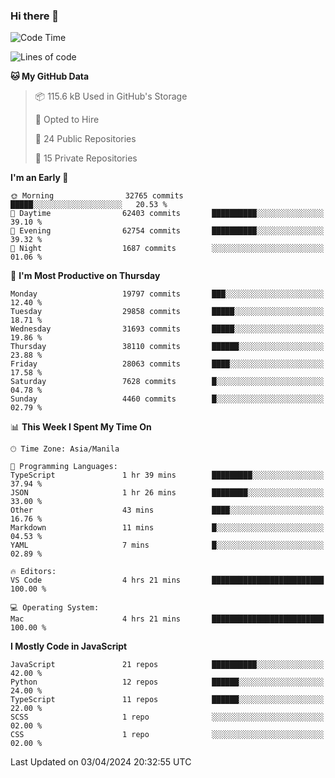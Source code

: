 ### Hi there 👋

<!--START_SECTION:waka-->
![Code Time](http://img.shields.io/badge/Code%20Time-633%20hrs-blue)

![Lines of code](https://img.shields.io/badge/From%20Hello%20World%20I%27ve%20Written-63.4%20million%20lines%20of%20code-blue)

**🐱 My GitHub Data** 

> 📦 115.6 kB Used in GitHub's Storage 
 > 
> 💼 Opted to Hire
 > 
> 📜 24 Public Repositories 
 > 
> 🔑 15 Private Repositories 
 > 
**I'm an Early 🐤** 

```text
🌞 Morning                32765 commits       █████░░░░░░░░░░░░░░░░░░░░   20.53 % 
🌆 Daytime                62403 commits       ██████████░░░░░░░░░░░░░░░   39.10 % 
🌃 Evening                62754 commits       ██████████░░░░░░░░░░░░░░░   39.32 % 
🌙 Night                  1687 commits        ░░░░░░░░░░░░░░░░░░░░░░░░░   01.06 % 
```
📅 **I'm Most Productive on Thursday** 

```text
Monday                   19797 commits       ███░░░░░░░░░░░░░░░░░░░░░░   12.40 % 
Tuesday                  29858 commits       █████░░░░░░░░░░░░░░░░░░░░   18.71 % 
Wednesday                31693 commits       █████░░░░░░░░░░░░░░░░░░░░   19.86 % 
Thursday                 38110 commits       ██████░░░░░░░░░░░░░░░░░░░   23.88 % 
Friday                   28063 commits       ████░░░░░░░░░░░░░░░░░░░░░   17.58 % 
Saturday                 7628 commits        █░░░░░░░░░░░░░░░░░░░░░░░░   04.78 % 
Sunday                   4460 commits        █░░░░░░░░░░░░░░░░░░░░░░░░   02.79 % 
```


📊 **This Week I Spent My Time On** 

```text
🕑︎ Time Zone: Asia/Manila

💬 Programming Languages: 
TypeScript               1 hr 39 mins        █████████░░░░░░░░░░░░░░░░   37.94 % 
JSON                     1 hr 26 mins        ████████░░░░░░░░░░░░░░░░░   33.00 % 
Other                    43 mins             ████░░░░░░░░░░░░░░░░░░░░░   16.76 % 
Markdown                 11 mins             █░░░░░░░░░░░░░░░░░░░░░░░░   04.53 % 
YAML                     7 mins              █░░░░░░░░░░░░░░░░░░░░░░░░   02.89 % 

🔥 Editors: 
VS Code                  4 hrs 21 mins       █████████████████████████   100.00 % 

💻 Operating System: 
Mac                      4 hrs 21 mins       █████████████████████████   100.00 % 
```

**I Mostly Code in JavaScript** 

```text
JavaScript               21 repos            ██████████░░░░░░░░░░░░░░░   42.00 % 
Python                   12 repos            ██████░░░░░░░░░░░░░░░░░░░   24.00 % 
TypeScript               11 repos            ██████░░░░░░░░░░░░░░░░░░░   22.00 % 
SCSS                     1 repo              ░░░░░░░░░░░░░░░░░░░░░░░░░   02.00 % 
CSS                      1 repo              ░░░░░░░░░░░░░░░░░░░░░░░░░   02.00 % 
```




 Last Updated on 03/04/2024 20:32:55 UTC
<!--END_SECTION:waka-->
